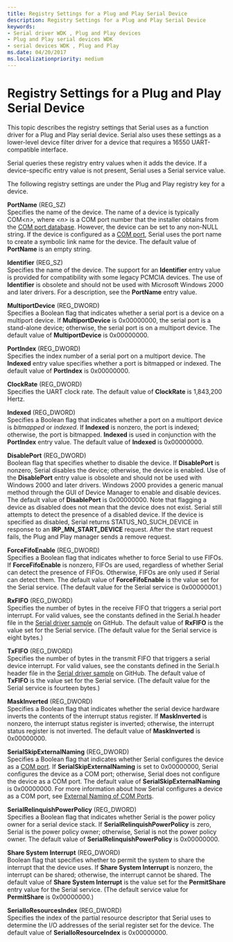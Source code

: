 ```yaml
---
title: Registry Settings for a Plug and Play Serial Device
description: Registry Settings for a Plug and Play Serial Device
keywords:
- Serial driver WDK , Plug and Play devices
- Plug and Play serial devices WDK
- serial devices WDK , Plug and Play
ms.date: 04/20/2017
ms.localizationpriority: medium
---
```


# Registry Settings for a Plug and Play Serial Device





This topic describes the registry settings that Serial uses as a function driver for a Plug and Play serial device. Serial also uses these settings as a lower-level device filter driver for a device that requires a 16550 UART-compatible interface.

Serial queries these registry entry values when it adds the device. If a device-specific entry value is not present, Serial uses a Serial service value.

The following registry settings are under the Plug and Play registry key for a device.

<a href="" id="portname--reg-sz-"></a>**PortName** (REG\_SZ)  
Specifies the name of the device. The name of a device is typically COM<em>&lt;n&gt;,</em> where *&lt;n&gt;* is a COM port number that the installer obtains from the [COM port database](com-port-database.md). However, the device can be set to any non-NULL string. If the device is configured as a [COM port](configuration-of-com-ports.md), Serial uses the port name to create a symbolic link name for the device. The default value of **PortName** is an empty string.

<a href="" id="identifier--reg-sz-"></a>**Identifier** (REG\_SZ)  
Specifies the name of the device. The support for an **Identifier** entry value is provided for compatibility with some legacy PCMCIA devices. The use of **Identifier** is obsolete and should not be used with Microsoft Windows 2000 and later drivers. For a description, see the **PortName** entry value.

<a href="" id="multiportdevice--reg-dword-"></a>**MultiportDevice** (REG\_DWORD)  
Specifies a Boolean flag that indicates whether a serial port is a device on a multiport device. If **MultiportDevice** is 0x00000000, the serial port is a stand-alone device; otherwise, the serial port is on a multiport device. The default value of **MultiportDevice** is 0x00000000.

<a href="" id="portindex--reg-dword-"></a>**PortIndex** (REG\_DWORD)  
Specifies the index number of a serial port on a multiport device. The **Indexed** entry value specifies whether a port is bitmapped or indexed. The default value of **PortIndex** is 0x00000000.

<a href="" id="clockrate--reg-dword-"></a>**ClockRate** (REG\_DWORD)  
Specifies the UART clock rate. The default value of **ClockRate** is 1,843,200 Hertz.

<a href="" id="indexed--reg-dword-"></a>**Indexed** (REG\_DWORD)  
Specifies a Boolean flag that indicates whether a port on a multiport device is *bitmapped* or *indexed*. If **Indexed** is nonzero, the port is indexed; otherwise, the port is bitmapped. **Indexed** is used in conjunction with the **PortIndex** entry value. The default value of **Indexed** is 0x00000000.

<a href="" id="disableport--reg-dword-"></a>**DisablePort** (REG\_DWORD)  
Boolean flag that specifies whether to disable the device. If **DisablePort** is nonzero, Serial disables the device; otherwise, the device is enabled. Use of the **DisablePort** entry value is obsolete and should not be used with Windows 2000 and later drivers. Windows 2000 provides a generic manual method through the GUI of Device Manager to enable and disable devices. The default value of **DisablePort** is 0x00000000. Note that flagging a device as disabled does not mean that the device does not exist. Serial still attempts to detect the presence of a disabled device. If the device is specified as disabled, Serial returns STATUS\_NO\_SUCH\_DEVICE in response to an **IRP\_MN\_START\_DEVICE** request. After the start request fails, the Plug and Play manager sends a remove request.

<a href="" id="forcefifoenable--reg-dword-"></a>**ForceFifoEnable** (REG\_DWORD)  
Specifies a Boolean flag that indicates whether to force Serial to use FIFOs. If **ForceFifoEnable** is nonzero, FIFOs are used, regardless of whether Serial can detect the presence of FIFOs. Otherwise, FIFOs are only used if Serial can detect them. The default value of **ForceFifoEnable** is the value set for the Serial service. (The default value for the Serial service is 0x00000001.)

<a href="" id="rxfifo--reg-dword-"></a>**RxFIFO** (REG\_DWORD)  
Specifies the number of bytes in the receive FIFO that triggers a serial port interrupt. For valid values, see the constants defined in the Serial.h header file in the [Serial driver sample](https://github.com/Microsoft/Windows-driver-samples/tree/master/serial/serial) on GitHub. The default value of **RxFIFO** is the value set for the Serial service. (The default value for the Serial service is eight bytes.)

<a href="" id="txfifo--reg-dword-"></a>**TxFIFO** (REG\_DWORD)  
Specifies the number of bytes in the transmit FIFO that triggers a serial device interrupt. For valid values, see the constants defined in the Serial.h header file in the [Serial driver sample](https://github.com/Microsoft/Windows-driver-samples/tree/master/serial/serial) on GitHub. The default value of **TxFIFO** is the value set for the Serial service. (The default value for the Serial service is fourteen bytes.)

<a href="" id="maskinverted--reg-dword-"></a>**MaskInverted** (REG\_DWORD)  
Specifies a Boolean flag that indicates whether the serial device hardware inverts the contents of the interrupt status register. If **MaskInverted** is nonzero, the interrupt status register is inverted; otherwise, the interrupt status register is not inverted. The default value of **MaskInverted** is 0x00000000.

<a href="" id="serialskipexternalnaming--reg-dword-"></a>**SerialSkipExternalNaming** (REG\_DWORD)  
Specifies a Boolean flag that indicates whether Serial configures the device as a [COM port](configuration-of-com-ports.md). If **SerialSkipExternalNaming** is set to 0x00000000, Serial configures the device as a COM port; otherwise, Serial does not configure the device as a COM port. The default value of **SerialSkipExternalNaming** is 0x00000000. For more information about how Serial configures a device as a COM port, see [External Naming of COM Ports](external-naming-of-com-ports.md).

<a href="" id="serialrelinquishpowerpolicy--reg-dword-"></a>**SerialRelinquishPowerPolicy** (REG\_DWORD)  
Specifies a Boolean flag that indicates whether Serial is the power policy owner for a serial device stack. If **SerialRelinquishPowerPolicy** is zero, Serial is the power policy owner; otherwise, Serial is not the power policy owner. The default value of **SerialRelinquishPowerPolicy** is 0x00000000.

<a href="" id="share-system-interrupt--reg-dword-"></a>**Share System Interrupt** (REG\_DWORD)  
Boolean flag that specifies whether to permit the system to share the interrupt that the device uses. If **Share System Interrupt** is nonzero, the interrupt can be shared; otherwise, the interrupt cannot be shared. The default value of **Share System Interrupt** is the value set for the **PermitShare** entry value for the Serial service. (The default service value for **PermitShare** is 0x00000000.)

<a href="" id="serialioresourcesindex--reg-dword-"></a>**SerialIoResourcesIndex** (REG\_DWORD)  
Specifies the index of the partial resource descriptor that Serial uses to determine the I/O addresses of the serial register set for the device. The default value of **SerialIoResourceIndex** is 0x00000000.

 

 




